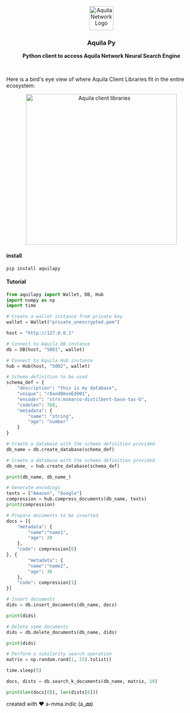 <div align="center">
  <a href="https://aquila.network">
    <img
      src="https://user-images.githubusercontent.com/19545678/133918727-5a37c6be-676f-427b-8c86-dd50f58d1287.png"
      alt="Aquila Network Logo"
      height="64"
    />
  </a>
  <br />
  <p>
    <h3>
      <b>
        Aquila Py
      </b>
    </h3>
  </p>
  <p>
    <b>
      Python client to access Aquila Network Neural Search Engine
    </b>
  </p>
  <br/>
</div>

Here is a bird's eye view of where Aquila Client Libraries fit in the entire ecosystem:
<div align="center">
  <img
    src="https://user-images.githubusercontent.com/19545678/133918436-63c39f8a-aa6c-4d7c-939a-20e35cc8b2c2.png"
    alt="Aquila client libraries"
    height="400"
  />
 <br/>
</div>

#### install

`pip install aquilapy`

#### Tutorial

```python
from aquilapy import Wallet, DB, Hub
import numpy as np
import time

# Create a wallet instance from private key
wallet = Wallet("private_unencrypted.pem")

host = "http://127.0.0.1"

# Connect to Aquila DB instance
db = DB(host, "5001", wallet)

# Connect to Aquila Hub instance
hub = Hub(host, "5002", wallet)

# Schema definition to be used
schema_def = {
    "description": "this is my database",
    "unique": "r8and0mseEd901",
    "encoder": "strn:msmarco-distilbert-base-tas-b",
    "codelen": 768,
    "metadata": {
        "name": "string",
        "age": "number"
    }
}

# Craete a database with the schema definition provided
db_name = db.create_database(schema_def)

# Craete a database with the schema definition provided
db_name_ = hub.create_database(schema_def)

print(db_name, db_name_)

# Generate encodings
texts = ["Amazon", "Google"]
compression = hub.compress_documents(db_name, texts)
print(compression)

# Prepare documents to be inserted
docs = [{
    "metadata": {
        "name":"name1", 
        "age": 20
    },
    "code": compression[0]
}, {
        "metadata": {
        "name":"name2", 
        "age": 30
    },
    "code": compression[1]
}]

# Insert documents
dids = db.insert_documents(db_name, docs)

print(dids)

# Delete some documents
dids = db.delete_documents(db_name, dids)

print(dids)

# Perform a similarity search operation
matrix = np.random.rand(1, 25).tolist()

time.sleep(5)

docs, dists = db.search_k_documents(db_name, matrix, 10)

print(len(docs[0]), len(dists[0]))
```

created with ❤️ a-mma.indic (a_മ്മ)
